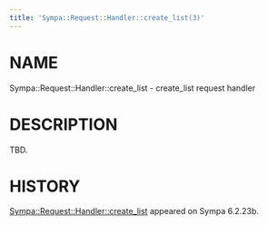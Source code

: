 ```yaml
---
title: 'Sympa::Request::Handler::create_list(3)'
---
```


# NAME

Sympa::Request::Handler::create\_list - create\_list request handler

# DESCRIPTION

TBD.

# HISTORY

[Sympa::Request::Handler::create\_list](./Sympa-Request-Handler-create_list.3.md) appeared on Sympa 6.2.23b.
